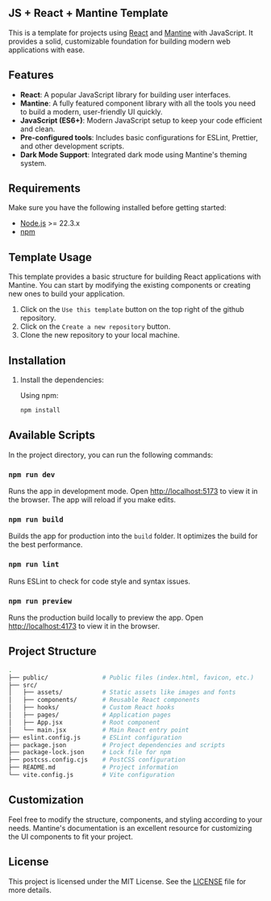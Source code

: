 ## JS + React + Mantine Template

This is a template for projects using [React](https://reactjs.org/) and
[Mantine](https://mantine.dev/) with JavaScript. It provides a solid,
customizable foundation for building modern web applications with ease.

## Features

- **React**: A popular JavaScript library for building user interfaces.
- **Mantine**: A fully featured component library with all the tools you need
to build a modern, user-friendly UI quickly.
- **JavaScript (ES6+)**: Modern JavaScript setup to keep your code efficient
and clean.
- **Pre-configured tools**: Includes basic configurations for ESLint, Prettier,
and other development scripts.
- **Dark Mode Support**: Integrated dark mode using Mantine's theming system.

## Requirements

Make sure you have the following installed before getting started:

- [Node.js](https://nodejs.org/) >= 22.3.x
- [npm](https://www.npmjs.com/)

## Template Usage

This template provides a basic structure for building React applications with
Mantine. You can start by modifying the existing components or creating new
ones to build your application.

1. Click on the `Use this template` button on the top right of the github
repository.
2. Click on the `Create a new repository` button.
3. Clone the new repository to your local machine.

## Installation

1. Install the dependencies:

   Using npm:

   ```bash
   npm install
   ```

## Available Scripts

In the project directory, you can run the following commands:

### `npm run dev`

Runs the app in development mode. Open
[http://localhost:5173](http://localhost:5173) to view it in the browser. The
app will reload if you make edits.

### `npm run build`

Builds the app for production into the `build` folder. It optimizes the build
for the best performance.

### `npm run lint`

Runs ESLint to check for code style and syntax issues.

### `npm run preview`

Runs the production build locally to preview the app. Open
[http://localhost:4173](http://localhost:4173) to view it in the browser.

## Project Structure

```bash
.
├── public/               # Public files (index.html, favicon, etc.)
├── src/
│   ├── assets/           # Static assets like images and fonts
│   ├── components/       # Reusable React components
│   ├── hooks/            # Custom React hooks
│   ├── pages/            # Application pages
│   ├── App.jsx           # Root component
│   └── main.jsx          # Main React entry point
├── eslint.config.js      # ESLint configuration
├── package.json          # Project dependencies and scripts
├── package-lock.json     # Lock file for npm
├── postcss.config.cjs    # PostCSS configuration
├── README.md             # Project information
└── vite.config.js        # Vite configuration
```

## Customization

Feel free to modify the structure, components, and styling according to your
needs. Mantine's documentation is an excellent resource for customizing the UI
components to fit your project.

## License

This project is licensed under the MIT License. See the [LICENSE](./LICENSE)
file for more details.
